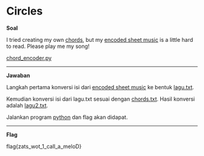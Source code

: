 

# Circles
**Soal**

I tried creating my own [chords](https://github.com/lumbricina/TJCTF-2020-05311840000044/blob/master/Reversing/Chord%20Encoder/chords.txt), but my [encoded sheet music](https://github.com/lumbricina/TJCTF-2020-05311840000044/blob/master/Reversing/Chord%20Encoder/notes.txt) is a little hard to read. Please play me my song!

[chord_encoder.py](https://github.com/lumbricina/TJCTF-2020-05311840000044/blob/master/Reversing/Chord%20Encoder/chord_encoder.py)
____________________________________

**Jawaban**

Langkah pertama konversi isi dari [encoded sheet music](https://github.com/lumbricina/TJCTF-2020-05311840000044/blob/master/Reversing/Chord%20Encoder/notes.txt) ke bentuk [lagu.txt](https://github.com/lumbricina/TJCTF-2020-05311840000044/blob/master/Reversing/Chord%20Encoder/lagu.txt). 

Kemudian konversi isi dari lagu.txt sesuai dengan [chords.txt](https://github.com/lumbricina/TJCTF-2020-05311840000044/blob/master/Reversing/Chord%20Encoder/chords.txt).
Hasil konversi adalah [lagu2.txt](https://github.com/lumbricina/TJCTF-2020-05311840000044/blob/master/Reversing/Chord%20Encoder/lagu2.txt).

Jalankan program [python](https://github.com/lumbricina/TJCTF-2020-05311840000044/blob/master/Reversing/Chord%20Encoder/chord_encoder.py) dan flag akan didapat.
____________________________________
**Flag**

flag{zats_wot_1_call_a_meloD}
